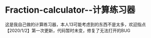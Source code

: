 # Fraction-calculator--计算练习器
这是我自己做的计算练习器，本人13可能考虑到的东西不是太多，欢迎指点<br />
【2020/1/2】第一次更新，代码暂时未变，修复了无法打开的BUG
